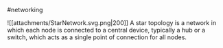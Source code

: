 #networking 

![[attachments/StarNetwork.svg.png|200]]
A star topology is a network in which each node is connected to a central device, typically a hub or a switch, which acts as a single point of connection for all nodes.
